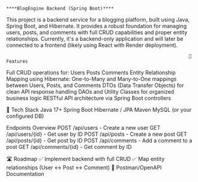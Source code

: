                                                                        ****BlogEngine Backend (Spring Boot)****
This project is a backend service for a blogging platform, built using Java, Spring Boot, and Hibernate. It provides a robust foundation for managing users, posts, and comments with full CRUD capabilities and proper entity relationships. Currently, it's a backend-only application and will later be connected to a frontend (likely using React with Render deployment).

                                                                        🚀 Features
Full CRUD operations for:
Users
Posts
Comments
Entity Relationship Mapping using Hibernate:
One-to-Many and Many-to-One mappings between Users, Posts, and Comments
DTOs (Data Transfer Objects) for clean API response handling
DAOs and Utility Classes for organized business logic
RESTful API architecture via Spring Boot controllers

🧩 Tech Stack
Java 17+
Spring Boot
Hibernate / JPA
Maven
MySQL (or your configured DB)


Endpoints Overview
POST /api/users - Create a new user
GET /api/users/{id} - Get user by ID
POST /api/posts - Create a new post
GET /api/posts/{id} - Get post by ID
POST /api/comments - Add a comment to a post
GET /api/comments/{id} - Get comment by ID

🛣️ Roadmap
✅ Implement backend with full CRUD
✅ Map entity relationships (User ↔ Post ↔ Comment)
🧾 Postman/OpenAPI Documentation


